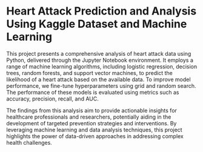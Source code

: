 # Heart Attack Prediction and Analysis Using Kaggle Dataset and Machine Learning

This project presents a comprehensive analysis of heart attack data using Python, delivered through the Jupyter Notebook environment. It employs a range of machine learning algorithms, including logistic regression, decision trees, random forests, and support vector machines, to predict the likelihood of a heart attack based on the available data. To improve model performance, we fine-tune hyperparameters using grid and random search. The performance of these models is evaluated using metrics such as accuracy, precision, recall, and AUC. 

The findings from this analysis aim to provide actionable insights for healthcare professionals and researchers, potentially aiding in the development of targeted prevention strategies and interventions. By leveraging machine learning and data analysis techniques, this project highlights the power of data-driven approaches in addressing complex health challenges.